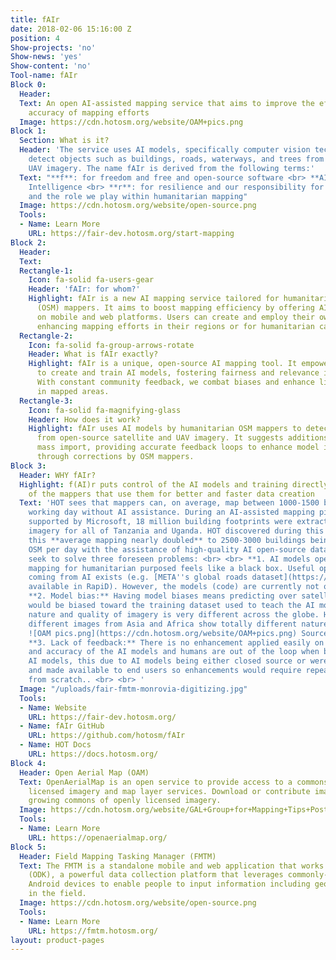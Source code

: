 ```yaml
---
title: fAIr
date: 2018-02-06 15:16:00 Z
position: 4
Show-projects: 'no'
Show-news: 'yes'
Show-content: 'no'
Tool-name: fAIr
Block 0:
  Header: 
  Text: An open AI-assisted mapping service that aims to improve the efficiency and
    accuracy of mapping efforts
  Image: https://cdn.hotosm.org/website/OAM+pics.png
Block 1:
  Section: What is it?
  Header: 'The service uses AI models, specifically computer vision techniques, to
    detect objects such as buildings, roads, waterways, and trees from satellite and
    UAV imagery. The name fAIr is derived from the following terms:'
  Text: "**f**: for freedom and free and open-source software <br> **AI**: for Artificial
    Intelligence <br> **r**: for resilience and our responsibility for our communities
    and the role we play within humanitarian mapping"
  Image: https://cdn.hotosm.org/website/open-source.png
  Tools:
  - Name: Learn More
    URL: https://fair-dev.hotosm.org/start-mapping
Block 2:
  Header: 
  Text: 
  Rectangle-1:
    Icon: fa-solid fa-users-gear
    Header: 'fAIr: for whom?'
    Highlight: fAIr is a new AI mapping service tailored for humanitarian OpenStreetMap
      (OSM) mappers. It aims to boost mapping efficiency by offering AI assistance
      on mobile and web platforms. Users can create and employ their own AI models,
      enhancing mapping efforts in their regions or for humanitarian causes.
  Rectangle-2:
    Icon: fa-solid fa-group-arrows-rotate
    Header: What is fAIr exactly?
    Highlight: fAIr is a unique, open-source AI mapping tool. It empowers local communities
      to create and train AI models, fostering fairness and relevance in mapping.
      With constant community feedback, we combat biases and enhance living conditions
      in mapped areas.
  Rectangle-3:
    Icon: fa-solid fa-magnifying-glass
    Header: How does it work?
    Highlight: fAIr uses AI models by humanitarian OSM mappers to detect map features
      from open-source satellite and UAV imagery. It suggests additions to OSM without
      mass import, providing accurate feedback loops to enhance model intelligence
      through corrections by OSM mappers.
Block 3:
  Header: WHY fAIr?
  Highlight: f(AI)r puts control of the AI models and training directly at the hands
    of the mappers that use them for better and faster data creation
  Text: 'HOT sees that mappers can, on average, map between 1000-1500 buildings per
    working day without AI assistance. During an AI-assisted mapping pilot (2019-2020)
    supported by Microsoft, 18 million building footprints were extracted from satellite
    imagery for all of Tanzania and Uganda. HOT discovered during this pilot that
    this **average mapping nearly doubled** to 2500-3000 buildings being added to
    OSM per day with the assistance of high-quality AI open-source datasets. fAIr
    seek to solve three foreseen problems: <br> <br> **1. AI models openness:** AI-assisted
    mapping for humanitarian purposed feels like a black box. Useful open-source results
    coming from AI exists (e.g. [META''s global roads dataset](https://mapwith.ai/)
    available in RapiD). However, the models (code) are currently not open-sourced.<br><br>
    **2. Model bias:** Having model biases means predicting over satellite imagery
    would be biased toward the training dataset used to teach the AI model and the
    nature and quality of imagery is very different across the globe. Here are three
    different images from Asia and Africa show totally different nature of imagery:<br><br>
    ![OAM pics.png](https://cdn.hotosm.org/website/OAM+pics.png) Source: [OpenAerialMap](https://openaerialmap.org/)<br><br><br>
    **3. Lack of feedback:** There is no enhancement applied easily on the intelligence
    and accuracy of the AI models and humans are out of the loop when building the
    AI models, this due to AI models being either closed source or were built once
    and made available to end users so enhancements would require repeating the process
    from scratch.. <br> <br> '
  Image: "/uploads/fair-fmtm-monrovia-digitizing.jpg"
  Tools:
  - Name: Website
    URL: https://fair-dev.hotosm.org/
  - Name: fAIr GitHub
    URL: https://github.com/hotosm/fAIr
  - Name: HOT Docs
    URL: https://docs.hotosm.org/
Block 4:
  Header: Open Aerial Map (OAM)
  Text: OpenAerialMap is an open service to provide access to a commons of openly
    licensed imagery and map layer services. Download or contribute imagery to the
    growing commons of openly licensed imagery.
  Image: https://cdn.hotosm.org/website/GAL+Group+for+Mapping+Tips+Post.jpg
  Tools:
  - Name: Learn More
    URL: https://openaerialmap.org/
Block 5:
  Header: Field Mapping Tasking Manager (FMTM)
  Text: The FMTM is a standalone mobile and web application that works using OpenDataKit
    (ODK), a powerful data collection platform that leverages commonly-available mobile
    Android devices to enable people to input information including geospatial data
    in the field.
  Image: https://cdn.hotosm.org/website/open-source.png
  Tools:
  - Name: Learn More
    URL: https://fmtm.hotosm.org/
layout: product-pages
---
```


